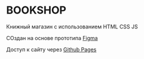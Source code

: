 # BOOKSHOP

Книжный магазин с использованием HTML CSS JS

СОздан на основе прототипа [Figma](https://www.figma.com/file/Xe3xKDLMHnC2DGr7LNhXpp/%D0%9A%D0%BD%D0%B8%D0%B6%D0%BD%D1%8B%D0%B9-%D0%BC%D0%B0%D0%B3%D0%B0%D0%B7%D0%B8%D0%BD?node-id=0%3A1)

Доступ к сайту через [Github Pages](https://artysmirnov.github.io/mybookshop/)
